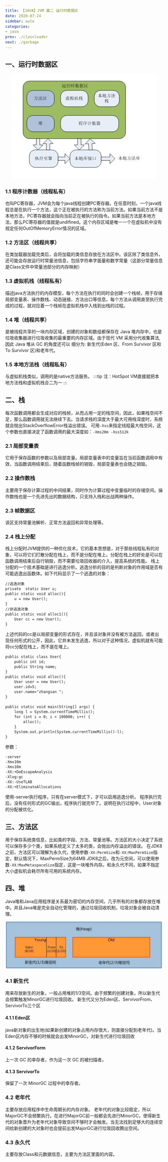 ```yaml
---
title: 【JAVA】JVM 篇二 运行时数据区
date: 2020-07-24
sidebar: auto
categories:
- java
prev: ./classloader
next: ./garbage
---
```


## 一、运行时数据区

<center>

![JVM Runtime](./img/JVMRuntimeData.png)

</center>

### 1.1 程序计数器（线程私有）
 也叫PC寄存器，JVM会为每个java线程创建PC寄存器。在任意时刻，一个java线程总是在执行一个方法，这个正在被执行的方法称为当前方法。如果当前方法不是本地方法，PC寄存器就会指向当前正在被执行的指令。如果当前方法是本地方法，那么PC寄存器的值就是undifined。这个内存区域是唯一一个在虚拟机中没有规定任何OutOfMemoryError情况的区域。
### 1.2 方法区（线程共享）
在类加载器加载完类后，会将加载的类信息存放在方法区中。该区除了类信息外，还可能会存放运行时常量池信息，包括字符串字面量和数字常量（这部分常量信息是Class文件中常量池部分的内存映射）
### 1.3 虚拟机栈（线程私有）
描述java方法执行的内存模型，每个方法在执行的同时会创建一个栈帧，用于存储局部变量表、操作数栈、动态链接、方法出口等信息。每个方法从调用直至执行完成的过程，就对应着一个栈帧在虚拟机栈中入栈到出栈的过程。
### 1.4 堆（线程共享）
是被线程共享的一块内存区域，创建的对象和数组都保存在 Java 堆内存中，也是垃圾收集器进行垃圾收集的最重要的内存区域。由于现代 VM 采用分代收集算法, 因此 Java 堆从 GC 的角度还可以
细分为: 新生代(Eden 区、From Survivor 区和 To Survivor 区)和老年代。
### 1.5 本地方法栈（线程私有）
与虚拟机栈类似，调用的是native方法服务。
:::tip
注：HotSpot VM直接就把本地方法栈和虚拟机栈合二为一
:::

## 二、栈
每次函数调用都会生成对应的栈帧，从而占用一定的栈空间，因此，如果栈空间不足，那么函数调用就无法继续下去。当请求栈的深度大于最大可用栈深度时，系统就会抛出StackOverflowError栈溢出错误。
可用`-Xss`来指定线程最大栈空间，这个参数也直接决定了函数调用的最大深度如：`-Xms20m -Xss512k`

### 2.1 局部变量表
它用于保存函数的参数以及局部变量。局部变量表中的变量旨在当前函数调用中有效，当函数调用结束后，随着函数栈帧的销毁，局部变量表也会随之销毁。
### 2.2 操作数栈
主要用于保存计算过程的中间结果，同时作为计算过程中变量临时的存储空间。操作数栈也是一个先进先出的数据结构，只支持入栈和出战两种操作。
### 2.3 帧数据区
该区支持常量池解析、正常方法返回和异常处理等。

### 2.4 栈上分配
栈上分配时JVM提供的一种优化技术，它的基本思想是，对于那些线程私有的对象，可以将它们打散分配在栈上，而不是分配在堆上。分配在栈上的好处是可以在函数调用结束后自行销毁，而不需要垃圾回收器的介入，提高系统的性能。
栈上分配的一个技术基础是进行逃逸分析。逃逸分析的目的是判断对象的作用域是否有可能逃逸出函数体。如下代码显示了一个逃逸的对象：
```
//逃逸对象
private  static User u;
public static void alloc(){
    u = new User();
}
//非逃逸对象
public static void alloc1(){
    User cc = new User();
}
```
上述代码的cc是以局部变量的形式存在，并且该对象并没有被方法返回，或者出现任何形式的公开，因此，它并未发生逃逸，所以对于这种情况，虚拟机就有可能将cc分配在栈上，而不是在堆上。

```
public static class User{
    public int id;
    public String name;
}
public static void alloc(){
    User user = new User();
    user.id=5;
    user.name="zhangsan ";
}

public static void main(String[] args) {
    long l = System.currentTimeMillis();
    for (int i = 0; i < 100000; i++) {
        alloc();
    }
    System.out.println(System.currentTimeMillis()-l);
}
```
参数：
```
-server
-Xmx10m
-Xms10m
-XX:+DoEscapeAnalysis
-Xlog:gc
-XX:-UseTLAB
-XX:+EliminateAllocations
```
使用-server执行程序，只有在server模式下，才可以启用逃逸分析。
程序执行完后，没有任何形式的GC输出，程序执行就完毕了。说明在执行过程中，User对象的分配被优化。

## 三、方法区
用于保存系统类信息，比如类的字段、方法、常量池等。方法区的大小决定了系统可以保存多少个类，如果系统定义了太多的类，会抛出内存溢出的错误。
在JDK8之前，方法区可以理解为永久代，使用参数`-XX:PermSize`和`-XX:MaxPermSize`指定，默认情况下，MaxPermSize为64MB JDK8之后，改为元空间，可以使用参数`-XX:MaxMetaspaceSize`指定，这是一块堆外内存。和永久代不同，如果不指定大小虚拟机会耗尽所有可用的系统内存。
## 四、堆
Java堆和Java应用程序是关系最为密切的内存空间，几乎所有的对象都存放在堆中。并且Java堆是完全自动化管理的，通过垃圾回收机制，垃圾对象会被自动清理。

<center>

![HEAP](./img/heap.png)

</center>

### 4.1 新生代
用来存放新生的对象，一般占用堆的1/3空间。由于频繁的创建对象，所以新生代会频繁触发MinorGC进行垃圾回收。
新生代又分为Eden区、ServivorFrom、ServivorTo三个区
#### 4.1.1 Eden区
java新对象的出生地(如果新创建的对象占用内存很大，则直接分配到老年代)。当Eden区内存不够的时候就会出发MinorGC，对新生代进行垃圾回收
#### 4.1.2 ServivorForm
上一次 GC 的幸存者，作为这一次 GC 的被扫描者。
#### 4.1.3 ServivorTo
保留了一次 MinorGC 过程中的幸存者。

### 4.2 老年代
主要存放应用程序中生命周期长的内存对象。
老年代的对象比较稳定，所以MajorGC不会频繁执行。在进行MajorGC前一般都会先进行MinorGC，使得新生代的对象晋升为老年代对象导致空间不够时才会触发。当无法找到足够大的连续空间给新创建的大对象时也会提前出发MajorGC进行垃圾回收腾出空间。
### 4.3 永久代
主要存放Class和元数据信息，主要为方法区里面的内容。

